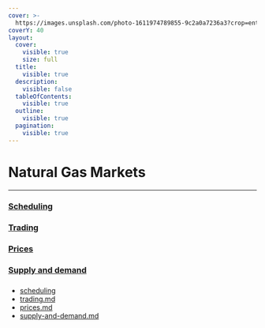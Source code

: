 ```yaml
---
cover: >-
  https://images.unsplash.com/photo-1611974789855-9c2a0a7236a3?crop=entropy&cs=srgb&fm=jpg&ixid=M3wxOTcwMjR8MHwxfHNlYXJjaHwxfHx0cmFkaW5nfGVufDB8fHx8MTcwMTkwMzIzMXww&ixlib=rb-4.0.3&q=85
coverY: 40
layout:
  cover:
    visible: true
    size: full
  title:
    visible: true
  description:
    visible: false
  tableOfContents:
    visible: true
  outline:
    visible: true
  pagination:
    visible: true
---
```


# Natural Gas Markets

***

### [Scheduling](natural-gas-markets/scheduling/)

### [Trading](natural-gas-markets/trading.md)

### [Prices](natural-gas-markets/prices.md)

### [Supply and demand](natural-gas-markets/supply-and-demand.md)

###

* [scheduling](natural-gas-markets/scheduling/ "mention")
* [trading.md](natural-gas-markets/trading.md "mention")
* [prices.md](natural-gas-markets/prices.md "mention")
* [supply-and-demand.md](natural-gas-markets/supply-and-demand.md "mention")
